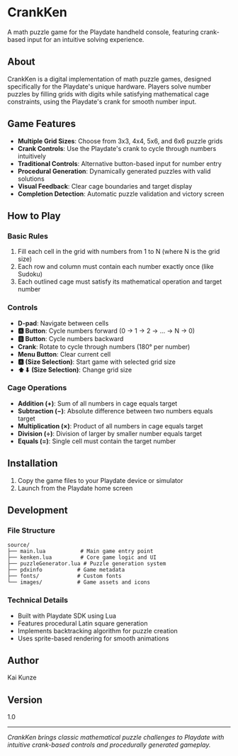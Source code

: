 # CrankKen

A math puzzle game for the Playdate handheld console, featuring crank-based input for an intuitive solving experience.

## About

CrankKen is a digital implementation of math puzzle games, designed specifically for the Playdate's unique hardware. Players solve number puzzles by filling grids with digits while satisfying mathematical cage constraints, using the Playdate's crank for smooth number input.

## Game Features

- **Multiple Grid Sizes**: Choose from 3x3, 4x4, 5x6, and 6x6 puzzle grids
- **Crank Controls**: Use the Playdate's crank to cycle through numbers intuitively
- **Traditional Controls**: Alternative button-based input for number entry
- **Procedural Generation**: Dynamically generated puzzles with valid solutions
- **Visual Feedback**: Clear cage boundaries and target display
- **Completion Detection**: Automatic puzzle validation and victory screen

## How to Play

### Basic Rules
1. Fill each cell in the grid with numbers from 1 to N (where N is the grid size)
2. Each row and column must contain each number exactly once (like Sudoku)
3. Each outlined cage must satisfy its mathematical operation and target number

### Controls
- **D-pad**: Navigate between cells
- **🅰 Button**: Cycle numbers forward (0 → 1 → 2 → ... → N → 0)
- **🅱 Button**: Cycle numbers backward
- **Crank**: Rotate to cycle through numbers (180° per number)
- **Menu Button**: Clear current cell
- **🅰 (Size Selection)**: Start game with selected grid size
- **⬆⬇ (Size Selection)**: Change grid size

### Cage Operations
- **Addition (+)**: Sum of all numbers in cage equals target
- **Subtraction (−)**: Absolute difference between two numbers equals target
- **Multiplication (×)**: Product of all numbers in cage equals target
- **Division (÷)**: Division of larger by smaller number equals target
- **Equals (=)**: Single cell must contain the target number

## Installation

1. Copy the game files to your Playdate device or simulator
2. Launch from the Playdate home screen

## Development

### File Structure
```
source/
├── main.lua           # Main game entry point
├── kenken.lua         # Core game logic and UI
├── puzzleGenerator.lua # Puzzle generation system
├── pdxinfo           # Game metadata
├── fonts/            # Custom fonts
└── images/           # Game assets and icons
```

### Technical Details
- Built with Playdate SDK using Lua
- Features procedural Latin square generation
- Implements backtracking algorithm for puzzle creation
- Uses sprite-based rendering for smooth animations

## Author

Kai Kunze

## Version

1.0

---

*CrankKen brings classic mathematical puzzle challenges to Playdate with intuitive crank-based controls and procedurally generated gameplay.*